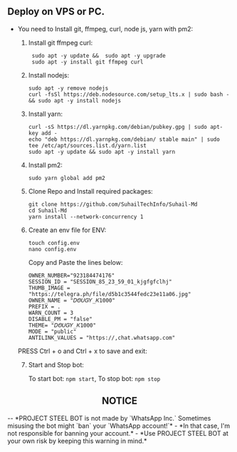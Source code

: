 ## Deploy on VPS or PC.
- You need to Install git, ffmpeg, curl, node js, yarn with pm2: 
   1. Install git ffmpeg curl: 
      ``` 
       sudo apt -y update &&  sudo apt -y upgrade 
       sudo apt -y install git ffmpeg curl
      ``` 
   2. Install nodejs:  
      ```   
      sudo apt -y remove nodejs
      curl -fsSl https://deb.nodesource.com/setup_lts.x | sudo bash - && sudo apt -y install nodejs
      ```
  
   3. Install yarn:
      ```
      curl -sS https://dl.yarnpkg.com/debian/pubkey.gpg | sudo apt-key add - 
      echo "deb https://dl.yarnpkg.com/debian/ stable main" | sudo tee /etc/apt/sources.list.d/yarn.list
      sudo apt -y update && sudo apt -y install yarn
      ```  
  
   4. Install pm2:
      ```
      sudo yarn global add pm2
      ```
  
   5. Clone Repo and Install required packages:
      ```
      git clone https://github.com/SuhailTechInfo/Suhail-Md
      cd Suhail-Md
      yarn install --network-concurrency 1
      ```

   6. Create an env file for ENV: 
      ```
      touch config.env
      nano config.env
      ```
      Copy and Paste the lines below:

      ```
      OWNER_NUMBER="923184474176"
      SESSION_ID = "SESSION_85_23_59_01_kjgfgfclhj"
      THUMB_IMAGE = "https://telegra.ph/file/d5b1c3544fedc23e11a06.jpg"
      OWNER_NAME = "𝐷𝛩𝑈𝐺𝑌_𝛫1000"
      PREFIX = .
      WARN_COUNT = 3
      DISABLE_PM = "false"
      THEME= "𝐷𝛩𝑈𝐺𝑌_𝛫1000"
      MODE = "public"
      ANTILINK_VALUES = "https://,chat.whatsapp.com"
      
      ```
     PRESS Ctrl + o and Ctrl + x to save and exit:

   7. Start and Stop bot:
 
      To start bot: ``` npm start ```,
      To stop bot: ``` npm stop ```

 
<h2 align="center">  NOTICE </h2>
--
*PROJECT STEEL BOT is not made by `WhatsApp Inc.` Sometimes misusing the bot might `ban` your `WhatsApp account!`*
- *In that case, I'm not responsible for banning your account.*
- *Use PROJECT STEEL BOT at your own risk by keeping this warning in mind.*
 
